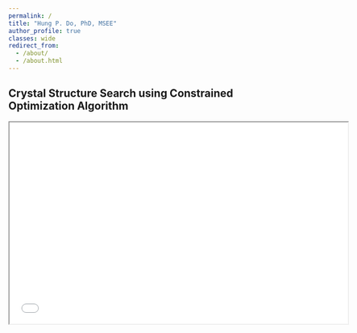 ```yaml
---
permalink: /
title: "Hung P. Do, PhD, MSEE"
author_profile: true
classes: wide
redirect_from:
  - /about/
  - /about.html
---
```



Crystal Structure Search using Constrained Optimization Algorithm
------
<iframe src="/files/htmls/IctpThesis.html" width="672" height="400px">
</iframe>



